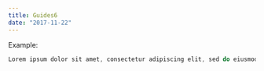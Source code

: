 ```yaml
---
title: Guides6
date: "2017-11-22"
---
```


Example:

```js
Lorem ipsum dolor sit amet, consectetur adipiscing elit, sed do eiusmod tempor incididunt ut labore et dolore magna aliqua
```

